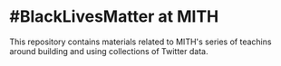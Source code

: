 # #BlackLivesMatter at MITH

This repository contains materials related to MITH's series of teachins around 
building and using collections of Twitter data.


